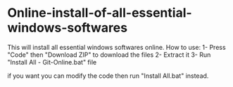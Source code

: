 # Online-install-of-all-essential-windows-softwares
This will install all essential windows softwares online.
How to use:
  1- Press "Code" then "Download ZIP" to download the files
  2- Extract it
  3- Run "Install All - Git-Online.bat" file

  if you want you can modify the code then run "Install All.bat" instead.
